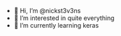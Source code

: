 - 👋 Hi, I’m @nickst3v3ns
- 👀 I’m interested in quite everything
- 🌱 I’m currently learning keras


<!---
nickst3v3ns/nickst3v3ns is a ✨ special ✨ repository because its `README.md` (this file) appears on your GitHub profile.
You can click the Preview link to take a look at your changes.
--->
